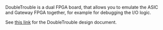 DoubleTrouble is a dual FPGA board, that allows you to emulate the ASIC and Gateway FPGA together, for example for debugging the I/O logic.

See [this link](https://docs.google.com/document/d/1EbtDtNUZuRYwq27lyGmmfNojYJZf2jZowkG6wCDKnSc/edit) for the DoubleTrouble design document.
